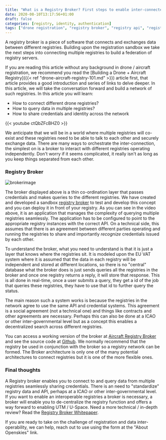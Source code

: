 ```yaml
---
title: "What is a Registry Broker? First steps to enable inter-connected Drone + Aircraft registries"
date: 2020-08-10T13:17:56+01:00
draft: false
categories: [registry, identity, authentication]
tags: ["drone registration", "registry broker", "registry api", "registry sandbox"]
---
```


A registry broker is a piece of software that connects and exchanges data between different registries. Building upon the registration sandbox we take the next steps into connecting multiple registries to build a federation of registry servers.

<!--more-->

If you are reading this article without any background in drone / aircraft registration, we recommend you read the [Building a Drone + Aircraft Registry]({{< ref "drone-aircraft-registry-101.md" >}}) article first, that article provides a good introduction and series of links to delve deeper. In this article, we will take the conversation forward and build a network of such registries. In this article you will learn:

- How to connect different drone registries?
- How to query data in multiple registries?
- How to share credentials and identity across the network

{{< youtube ctQbZFcBHZ0 >}}

We anticipate that we will be in a world where multiple registries will co-exist and these registries need to be able to talk to each other and securely exchange data. There are many ways to orchestrate the inter-connection, the simplest on is a broker to interact with different registries operating independently. Don't worry if it seems complicated, it really isn't as long as you keep things separated from each other.

### Registry Broker

![brokerimage](https://i.imgur.com/A6b0IWO.jpg)

The broker displayed above is a thin co-ordination layer that passes credentials and makes queries to the different registries. We have created and developed a sandbox [registry broker](https://github.com/openskies-sh/aircraftregistry-broker) to test and develop this concept and you can deploy it in front of your registry. As you can see in the video above, it is an application that manages the complexity of querying multiple registries seamlessly. The application has to be configured to point to the appropriate registry instances with the correct API. On a technical side, this assumes that there is an agreement between different parties operating and running the registries to share and importantly _recognize_ credentials issued by each other.

To understand the broker, what you need to understand is that it is just a layer that knows where the registries sit. It is modeled upon the EU VAT system where it is assumed that the data in each registry will be independent and stored at different locations, so there is no "central" database what the broker does is just sends queries all the registries in the broker and once one registry returns a reply, it will store that response. This is all done in real-time, once a user submits a query, they get a id of the job that queries these registries, they have to use that id to further query the status.

The main reason such a system works is because the registries in the network agree to use the same API and credential systems. This agreement is a social agreement (not a technical one) and things like contracts and other agreements are necessary. Perhaps this can also be done at a ICAO or other inter-governmental level but as a concept this enables a decentralized search across different registries.

You can access a working version of the broker at [Aircraft Registry Broker](https://aircraftregistry-broker.herokuapp.com/) and see the source code at [Github](https://github.com/openskies-sh/aircraftregistry-broker). We normally recommend that the registry be used in conjunction with the broker so a registry network can be formed. The Broker architecture is only one of the many potential architectures to connect registries but it is one of the more flexible ones.

### Final thoughts

A Registry broker enables you to connect to and query data from multiple registries seamlessly sharing credentials. There is an need to "standardize" registry data and API, perhaps at a ICAO or other inter-governmental level. If you want to enable an interoperable registries a broker is necessary, a broker will enable you to de-centralize the registry function and offers a way forward to enabling UTM / U-Space. Need a more technical / in-depth review? Read the [Registry Broker Whitepaper](https://github.com/openskies-sh/aircraftregistry-broker/blob/master/documents/registration-brokerage-specification.md).

If you are ready to take on the challenge of registration and data inter-operability, we can help, reach out to use using the form at the "About Openskies" link.